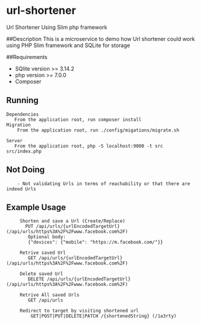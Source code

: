 # url-shortener
Url Shortener Using Slim php framework

##Description
    This is a microservice to demo how Url shortener could work using
     PHP Slim framework and SQLite for storage

##Requirements
 * SQlite version >= 3.14.2
 * php version >= 7.0.0 
 * Composer 
 
## Running
    Dependencies 
       From the application root, run composer install  
    Migration
        From the application root, run ./config/migations/migrate.sh

    Server
       From the application root, php -S localhost:9000 -t src src/index.php

## Not Doing
        - Not validating Urls in terms of reachability or that there are indeed Urls
        
## Example Usage
         Shorten and save a Url (Create/Replace)
           PUT /api/urls/{urlEncodedTargetUrl} (/api/urls/https%3A%2F%2Fwww.facebook.com%2F) 
            Optional body: 
            {"devices": {"mobile": "https://m.facebook.com/"}}
         
         Retrive saved Url 
            GET /api/urls/{urlEncodedTargetUrl} (/api/urls/https%3A%2F%2Fwww.facebook.com%2F)
            
         Delete saved Url 
            DELETE /api/urls/{urlEncodedTargetUrl} (/api/urls/https%3A%2F%2Fwww.facebook.com%2F)
            
         Retrive All saved Urls
            GET /api/urls
            
         Redirect to target by visiting shortened url
             GET|POST|PUT|DELETE|PATCH /{shortenedString} (/1a3rty)  
    
